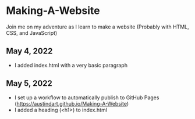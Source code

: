 # Making-A-Website
Join me on my adventure as I learn to make a website (Probably with HTML, CSS, and JavaScript)

## May 4, 2022
- I added index.html with a very basic paragraph

## May 5, 2022
- I set up a workflow to automatically publish to GitHub Pages (https://austindart.github.io/Making-A-Website)
- I added a heading (\<h1\>) to index.html
